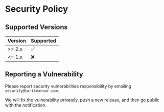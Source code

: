 # Security Policy

## Supported Versions

| Version | Supported          |
| ------- | ------------------ |
| >= 2.x   | :white_check_mark: |
| <= 1.x   | :x:                |

## Reporting a Vulnerability

Please report security vulnerabilities responsibility by emailing `security@tarikmanoar.com.`

We will fix the vulnerability privately, push a new release, and then go public with the notification.  

